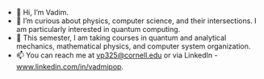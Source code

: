 - 👋 Hi, I’m Vadim.
- 👀 I’m curious about physics, computer science, and their intersections. I am particularly interested in quantum computing. 
- 🌱 This semester, I am taking courses in quantum and analytical mechanics, mathematical physics, and computer system organization.
- 📫 You can reach me at vp325@cornell.edu or via LinkedIn - www.linkedin.com/in/vadmipop.
